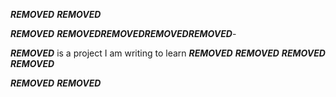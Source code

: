 ***REMOVED***
***REMOVED***

***REMOVED***
***REMOVED******REMOVED******REMOVED******REMOVED***-

***REMOVED*** is a project I am writing to learn
***REMOVED***
***REMOVED***
***REMOVED***
***REMOVED***

***REMOVED***
***REMOVED***
